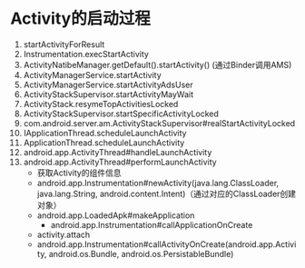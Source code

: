 # Activity的启动过程
1. startActivityForResult
2. Instrumentation.execStartActivity
3. ActivityNatibeManager.getDefault().startActivity() (通过Binder调用AMS)
4. ActivityManagerService.startActivity
5. ActivityManagerService.startActivityAdsUser
6. ActivityStackSupervisor.startActivityMayWait
7. ActivityStack.resymeTopActivitiesLocked
8. ActivityStackSupervisor.startSpecificActivityLocked
9. com.android.server.am.ActivityStackSupervisor#realStartActivityLocked
10. IApplicationThread.scheduleLaunchActivity
11. ApplicationThread.scheduleLaunchActivity
12. android.app.ActivityThread#handleLaunchActivity
13. android.app.ActivityThread#performLaunchActivity
    - 获取Activity的组件信息
    - android.app.Instrumentation#newActivity(java.lang.ClassLoader, java.lang.String, android.content.Intent)（通过对应的ClassLoader创建对象）
    - android.app.LoadedApk#makeApplication
      - android.app.Instrumentation#callApplicationOnCreate
    - activity.attach
    - android.app.Instrumentation#callActivityOnCreate(android.app.Activity, android.os.Bundle, android.os.PersistableBundle)
